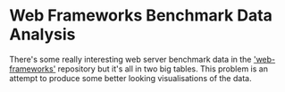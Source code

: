 # Web Frameworks Benchmark Data Analysis

There's some really interesting web server benchmark data in the ['web-frameworks'](https://github.com/the-benchmarker/web-frameworks) repository but it's all in two big tables. This problem is an attempt to produce some better looking visualisations of the data.
